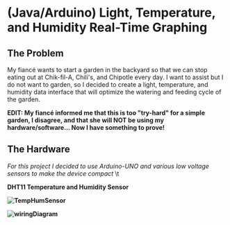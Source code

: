 # (Java/Arduino) Light, Temperature, and Humidity Real-Time Graphing

## The Problem
My fiancé wants to start a garden in the backyard so that we can stop eating out at Chik-fil-A, Chili's, and Chipotle every day. I want to assist but I do not want to garden, so I decided to create a light, temperature, and humidity data interface that will optimize the watering and feeding cycle of the garden.

<b>EDIT: My fiancé informed me that this is too "try-hard" for a simple garden, I disagree, and that she will NOT be using my hardware/software... Now I have something to prove!</b>

## The Hardware

<i> For this project I decided to use Arduino-UNO and various low voltage sensors to make the device compact </i> \t

 <b> DHT11 Temperature and Humidity Sensor 
 
 ![TempHumSensor](https://user-images.githubusercontent.com/52724843/109441704-3b124900-79f3-11eb-8552-fa420b1497f3.jpg)

![wiringDiagram](https://user-images.githubusercontent.com/52724843/109441306-2f725280-79f2-11eb-949f-2661b88966e6.PNG)
